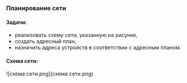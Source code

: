 ### Планирование сети

#### Задачи: 
- реализовать схему сети, указанную на рисунке,
- создать адресный план,
- назначить адреса устройств в соответствии с адресным планом.

#### Схема сети:
![схема сети.png](схема сети.png)
